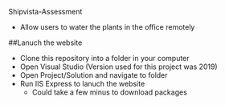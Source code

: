 Shipvista-Assessment
 - Allow users to water the plants in the office remotely


##Lanuch the website
 - Clone this repository into a folder in your computer
 - Open Visual Studio (Version used for this project was 2019)
 - Open Project/Solution and navigate to folder
 - Run IIS Express to lanuch the website
      - Could take a few minus to download packages

